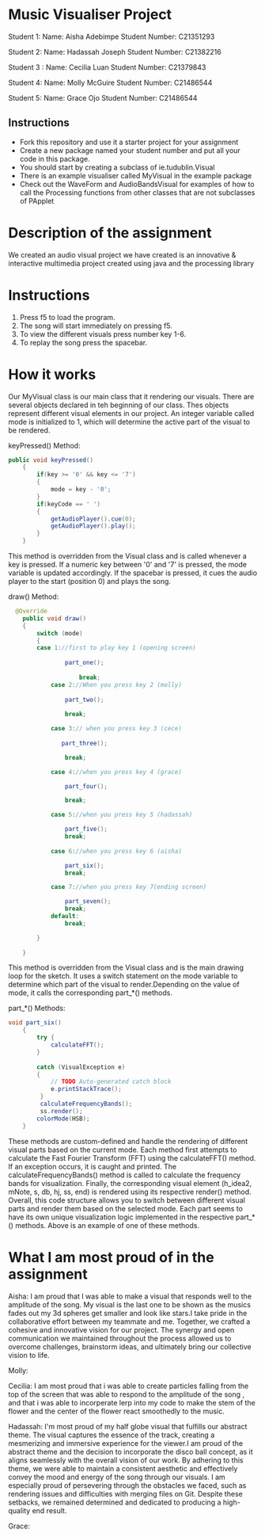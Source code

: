 # Music Visualiser Project

Student 1: 
Name: Aisha Adebimpe
Student Number: C21351293

Student 2: 
Name: Hadassah Joseph
Student Number: C21382216

Student 3 : 
Name: Cecilia Luan
Student Number: C21379843 

Student 4: 
Name: Molly McGuire
Student Number: C21486544

Student 5: 
Name: Grace Ojo
Student Number: C21486544

## Instructions
- Fork this repository and use it a starter project for your assignment
- Create a new package named your student number and put all your code in this package.
- You should start by creating a subclass of ie.tudublin.Visual
- There is an example visualiser called MyVisual in the example package
- Check out the WaveForm and AudioBandsVisual for examples of how to call the Processing functions from other classes that are not subclasses of PApplet

# Description of the assignment
We created an audio visual project we have created is an innovative & interactive multimedia  project created using java and the processing library


# Instructions
1. Press f5 to load the program. 
2. The song will start immediately on pressing f5.
3. To view the different visuals press number key 1-6.
4. To replay the song press the spacebar.

# How it works
Our MyVisual class is our main class that it rendering our visuals.
There are several objects declared in teh beginning of our class. Thes objects represent different visual elements in our project.
An integer variable called mode is initialized to 1, which will determine the active part of the visual to be rendered.

keyPressed() Method:
```Java
public void keyPressed()
    {
        if(key >= '0' && key <= '7')
        {
            mode = key - '0';
        }
        if(keyCode == ' ')
        {
            getAudioPlayer().cue(0);
            getAudioPlayer().play();
        }
    }
```

This method is overridden from the Visual class and is called whenever a key is pressed.
If a numeric key between '0' and '7' is pressed, the mode variable is updated accordingly.
If the spacebar is pressed, it cues the audio player to the start (position 0) and plays the song.

draw() Method:
```Java
  @Override
    public void draw()
    {
        switch (mode) 
        {
	    case 1://first to play key 1 (opening screen)
           
                part_one();
                
                    break;
            case 2://When you press key 2 (molly)
             
                part_two();
                
                break;

            case 3:// when you press key 3 (cece)
        
               part_three();

                break;

            case 4://when you press key 4 (grace)

                part_four();

                break;

            case 5://when you press key 5 (hadassah)

                part_five();
                break;
            
            case 6://when you press key 6 (aisha)

                part_six();
                break;

            case 7://when you press key 7(ending screen)

                part_seven();
                break;
            default:
                break;

        }
        
    }
```
This method is overridden from the Visual class and is the main drawing loop for the sketch.
It uses a switch statement on the mode variable to determine which part of the visual to render.Depending on the value of mode, it calls the corresponding part_*() methods.

part_*() Methods:
```Java
void part_six()
    {
        try {
            calculateFFT();
        } 
        
        catch (VisualException e) 
        {
            // TODO Auto-generated catch block
            e.printStackTrace();
         }
         calculateFrequencyBands();
         ss.render();
        colorMode(HSB);
    }
```
These methods are custom-defined and handle the rendering of different visual parts based on the current mode.
Each method first attempts to calculate the Fast Fourier Transform (FFT) using the calculateFFT() method. If an exception occurs, it is caught and printed.
The calculateFrequencyBands() method is called to calculate the frequency bands for visualization.
Finally, the corresponding visual element (h_idea2, mNote, s, db, hj, ss, end) is rendered using its respective render() method.
Overall, this code structure allows you to switch between different visual parts and render them based on the selected mode. Each part seems to have its own unique visualization logic implemented in the respective part_*() methods. Above is an example of one of these methods.


# What I am most proud of in the assignment
Aisha: I am proud that I was able to make a visual that responds well to the amplitude of the song. My visual is the last one to be shown as the musics fades out my 3d spheres get smaller and look like stars.I take pride in the collaborative effort between my teammate and me. Together, we crafted a cohesive and innovative vision for our project. The synergy and open communication we maintained throughout the process allowed us to overcome challenges, brainstorm ideas, and ultimately bring our collective vision to life.

Molly:

Cecilia: I am most proud that i was able to create particles falling from the top of the screen that was able to respond to the amplitude of the song , and that i was able to incorperate lerp into my code to make the stem of the flower and the center of the flower react smoothedly to the music.

Hadassah: I'm most proud of my half globe visual that fulfills our abstract theme. The visual captures the essence of the track, creating a mesmerizing and immersive experience for the viewer.I am proud of the abstract theme and the decision to incorporate the disco ball concept, as it aligns seamlessly with the overall vision of our work. By adhering to this theme, we were able to maintain a consistent aesthetic and effectively convey the mood and energy of the song through our visuals. I am especially proud of persevering through the obstacles we faced, such as rendering issues and difficulties with merging files on Git. Despite these setbacks, we remained determined and dedicated to producing a high-quality end result.

Grace:




